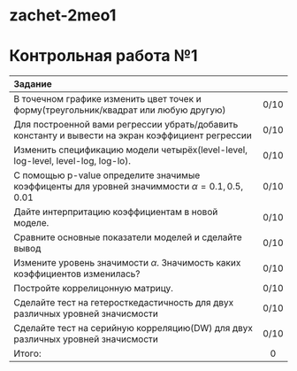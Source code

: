 # zachet-2meo1


# Контрольная работа №1
| Задание   | <!-- -->        | 
|:-------------|:---------------:|
| В точечном графике изменить цвет точек и форму(треугольник/квадрат или любую другую)       |   0/10     |
| Для построенной вами регрессии убрать/добавить константу и вывести на экран коэффициент регрессии     |     0/10 |
| Изменить спецификацию модели четырёх(level-level, log-level, level-log, log-lo).   | 0/10     |
|С помощью p-value определите значимые коэффиценты для уровней значиммости $\alpha = 0.1, 0.5, 0.01$| 0/10|
|Дайте интерпритацию коэффициентам в новой моделе.|0/10 |
|Сравните основные показатели моделей и сделайте вывод|0/10 |
|Измените уровень значимости $\alpha$. Значимость каких коэффициентов изменилась?| 0/10|
|Постройте коррелицонную матрицу.|0/10 |
|Сделайте тест на гетеросткедастичность для двух различных уровней значисмости| 0/10|
|Сделайте тест на серийную корреляцию(DW) для двух различных уровней значисмости| 0/10|
|Итого:|0|

